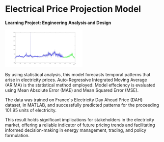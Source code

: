 # Electrical Price Projection Model

**Learning Project: Engineering Analysis and Design**


<img src="ss/Graph_new.jpg" alt="forecast analysis" width="50%"></img>



By using statistical analysis, this model forecasts temporal patterns that arise in electricity prices. Auto-Regressive Integrated Moving Average (ARIMA) is the statistical method employed. Model effeciency is evaluated using Mean Absolute Error (MAE) and Mean Squared Error (MSE).


The data was trained on France's Electricity Day Ahead Price (DAH) dataset, in MATLAB, and successfully predicted patterns for the proceeding 101.95 units of electricity.


This result holds significant implications for stakeholders in the electricity market, offering a reliable indicator of future pricing trends and facilitating informed decision-making in energy management, trading, and policy formulation.
